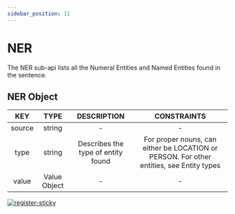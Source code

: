 ```yaml
---
sidebar_position: 11
---
```


# NER

The NER sub-api lists all the Numeral Entities and Named Entities found in the sentence.

## NER Object

|   KEY  |     TYPE     |             DESCRIPTION            |                                        CONSTRAINTS                                       |
|:------:|:------------:|:----------------------------------:|:----------------------------------------------------------------------------------------:|
| source | string       | -                                  | -                                                                                        |
| type   | string       | Describes the type of entity found | For proper nouns, can either be LOCATION or PERSON. For other entities, see Entity types |
| value  | Value Object | -                                  | -                                                                                        |

[![register-sticky](/img/register-sticky.png)](https://app.lettria.com/signup)